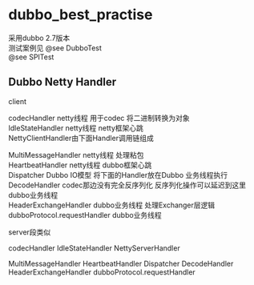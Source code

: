 # dubbo_best_practise
采用dubbo 2.7版本  
测试案例见
@see  DubboTest  
@see  SPITest

## Dubbo Netty Handler
client  

codecHandler netty线程 用于codec 将二进制转换为对象  
IdleStateHandler netty线程  netty框架心跳  
NettyClientHandler由下面Handler调用链组成  

MultiMessageHandler netty线程 处理粘包  
HeartbeatHandler netty线程 dubbo框架心跳  
Dispatcher    Dubbo IO模型 将下面的Handler放在Dubbo 业务线程执行  
DecodeHandler codec那边没有完全反序列化 反序列化操作可以延迟到这里 dubbo业务线程  
HeaderExchangeHandler dubbo业务线程 处理Exchanger层逻辑  
dubboProtocol.requestHandler dubbo业务线程   

server段类似

codecHandler
IdleStateHandler
NettyServerHandler

MultiMessageHandler
HeartbeatHandler
Dispatcher
DecodeHandler
HeaderExchangeHandler
dubboProtocol.requestHandler